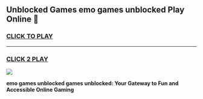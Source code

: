 
## Unblocked Games emo games unblocked Play Online 👋
<h3>
<a href="https://news.freeplayer.one?title=emo_games_unblocked&ref=17F">CLICK TO PLAY</a></h3>
<hr>

<h3>
<a href="https://news.freeplayer.one?title=emo_games_unblocked&ref=17F">CLICK 2 PLAY</a>
  
</h3>

<a href="https://news.freeplayer.one?title=emo_games_unblocked&ref=17F/"><img src="https://clearcache.store/games.png"></a>


**emo games unblocked games unblocked: Your Gateway to Fun and Accessible Online Gaming**
